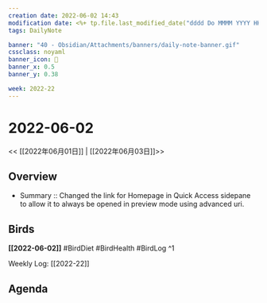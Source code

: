 ```yaml
---
creation date: 2022-06-02 14:43
modification date: <%+ tp.file.last_modified_date("dddd Do MMMM YYYY HH:mm:ss") %>
tags: DailyNote

banner: "40 - Obsidian/Attachments/banners/daily-note-banner.gif"
cssclass: noyaml
banner_icon: 💌
banner_x: 0.5
banner_y: 0.38

week: 2022-22
---
```


# 2022-06-02

<< [[2022年06月01日]] | [[2022年06月03日]]>>


## Overview
- Summary :: Changed the link for Homepage in Quick Access sidepane to allow it to always be opened in preview mode using advanced uri. 
## Birds
**[[2022-06-02]]**
#BirdDiet 
#BirdHealth 
#BirdLog 
^1

Weekly Log: [[2022-22]]

## Agenda
